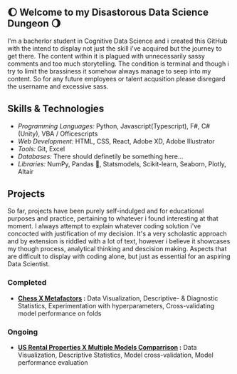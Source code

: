 ## :waxing_gibbous_moon: Welcome to my Disastorous Data Science Dungeon :waning_gibbous_moon:
I'm a bacherlor student in Cognitive Data Science and i created this GitHub with the intend to display not just the skill i've acquired but the journey to get there. The content within it is plagued with unnecessarily sassy comments and too much storytelling. The condition is terminal and though i try to limit the brassiness it somehow always manage to seep into my content. So for any future employees or talent acqusition please disregard the username and excessive sass.

## Skills & Technologies
- _Programming Languages:_ Python, Javascript(Typescript), F#, C# (Unity), VBA / Officescripts
- _Web Development:_ HTML, CSS, React, Adobe XD, Adobe Illustrator
- _Tools:_ Git, Excel
- _Databases:_ There should definetily be something here...
- _Libraries:_ NumPy, Pandas :panda_face:, Statsmodels, Scikit-learn, Seaborn, Plotly, Altair

## Projects
So far, projects have been purely self-indulged and for educational purposes and practice, pertaining to whatever i found interesting at that moment. I always attempt to explain whatever coding solution i've concocted with justification of my decision. It's a very scholastic approach and by extension is riddled with a lot of text, however i believe it showcases my though process, analytical thinking and descision making. Aspects that are difficult to display with coding alone, but just as essential for an aspiring Data Scientist.

### Completed
- **[Chess X Metafactors](https://github.com/NawfalAffald/Personal-Projects/tree/main/Chess) :** Data Visualization, Descriptive- & Diagnostic Statistics, Experimentation with hyperparameters, Cross-validating model performance on folds 
### Ongoing
- **[US Rental Properties X Multiple Models Comparrison](https://github.com/NawfalAffald/Personal-Projects/tree/main/Properties%20US) :** Data Visualization, Descriptive Statistics, Model cross-validation, Model performance evaluation
